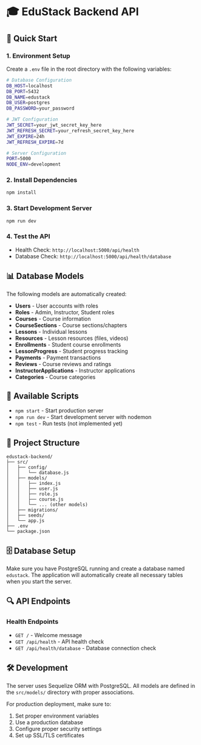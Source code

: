 # 🎓 EduStack Backend API

## 🚀 Quick Start

### 1. Environment Setup
Create a `.env` file in the root directory with the following variables:

```bash
# Database Configuration
DB_HOST=localhost
DB_PORT=5432
DB_NAME=edustack
DB_USER=postgres
DB_PASSWORD=your_password

# JWT Configuration
JWT_SECRET=your_jwt_secret_key_here
JWT_REFRESH_SECRET=your_refresh_secret_key_here
JWT_EXPIRE=24h
JWT_REFRESH_EXPIRE=7d

# Server Configuration
PORT=5000
NODE_ENV=development
```

### 2. Install Dependencies
```bash
npm install
```

### 3. Start Development Server
```bash
npm run dev
```

### 4. Test the API
- Health Check: `http://localhost:5000/api/health`
- Database Check: `http://localhost:5000/api/health/database`

## 📊 Database Models

The following models are automatically created:

- **Users** - User accounts with roles
- **Roles** - Admin, Instructor, Student roles
- **Courses** - Course information
- **CourseSections** - Course sections/chapters
- **Lessons** - Individual lessons
- **Resources** - Lesson resources (files, videos)
- **Enrollments** - Student course enrollments
- **LessonProgress** - Student progress tracking
- **Payments** - Payment transactions
- **Reviews** - Course reviews and ratings
- **InstructorApplications** - Instructor applications
- **Categories** - Course categories

## 🔧 Available Scripts

- `npm start` - Start production server
- `npm run dev` - Start development server with nodemon
- `npm test` - Run tests (not implemented yet)

## 📁 Project Structure

```
edustack-backend/
├── src/
│   ├── config/
│   │   └── database.js
│   ├── models/
│   │   ├── index.js
│   │   ├── user.js
│   │   ├── role.js
│   │   ├── course.js
│   │   └── ... (other models)
│   ├── migrations/
│   ├── seeds/
│   └── app.js
├── .env
└── package.json
```

## 🗄️ Database Setup

Make sure you have PostgreSQL running and create a database named `edustack`. The application will automatically create all necessary tables when you start the server.

## 🔍 API Endpoints

### Health Endpoints
- `GET /` - Welcome message
- `GET /api/health` - API health check
- `GET /api/health/database` - Database connection check

## 🛠️ Development

The server uses Sequelize ORM with PostgreSQL. All models are defined in the `src/models/` directory with proper associations.

For production deployment, make sure to:
1. Set proper environment variables
2. Use a production database
3. Configure proper security settings
4. Set up SSL/TLS certificates
